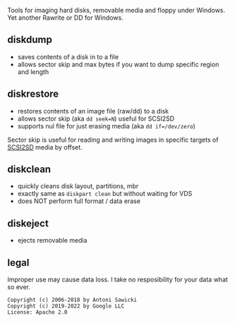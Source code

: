 Tools for imaging hard disks, removable media and floppy under Windows.
Yet another Rawrite or DD for Windows.

## diskdump
* saves contents of a disk in to a file
* allows sector skip and max bytes if you want to dump specific region and length

## diskrestore 
* restores contents of an image file (raw/dd) to a disk
* allows sector skip (aka `dd seek=N`) useful for SCSI2SD
* supports nul file for just erasing media (aka `dd if=/dev/zero`)

Sector skip is useful for reading and writing images in specific targets of [SCSI2SD](https://github.com/vivier/SCSI2SD) media by offset.

## diskclean
* quickly cleans disk layout, partitions, mbr
* exactly same as `diskpart clean` but without waiting for VDS
* does NOT perform full format / data erase

## diskeject
* ejects removable media

## legal

Improper use may cause data loss. I take no resposibility for your data what so ever.

```
Copyright (c) 2006-2018 by Antoni Sawicki
Copyright (c) 2019-2022 by Google LLC
License: Apache 2.0
```
